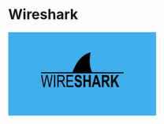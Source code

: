 # Wireshark
<img src="https://github.com/nkn-ctrl/pushtest/blob/main/wireshark-logo.png" width="300">